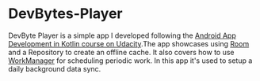 # DevBytes-Player

DevByte Player is a simple app I developed following the [Android App Development in Kotlin course on Udacity](https://classroom.udacity.com/courses/ud9012).The app showcases using [Room](https://developer.android.com/topic/libraries/architecture/room) and a Repository to create an offline cache. It also covers how to use [WorkManager](https://developer.android.com/topic/libraries/architecture/workmanager) for scheduling periodic work. In this app it's used to setup a daily background data sync.
